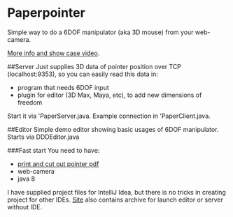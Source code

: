 Paperpointer
======
Simple way to do a 6DOF manipulator (aka 3D mouse) from your web-camera.

[More info and show case video](http://paperpointer.com).

##Server
Just supplies 3D data of pointer position over TCP (localhost:9353), so you can easily read this data in:
 * program that needs 6DOF input
 * plugin for editor (3D Max, Maya, etc), to add new dimensions of freedom

Start it via 'PaperServer.java. Example connection in 'PaperClient.java.

##Editor
Simple demo editor showing basic usages of 6DOF manipulator. Starts via DDDEditor.java

###Fast start
You need to have:
 * [print and cut out pointer pdf](http://paperpointer.com/paperpointer.pdf)
 * web-camera
 * java 8

I have supplied project files for IntelliJ Idea, but there is no tricks in creating project for other IDEs. [Site](http://paperpointer.com) also contains archive for launch editor or server without IDE.




